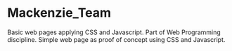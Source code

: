# Mackenzie_Team
Basic web pages applying CSS and Javascript. Part of Web Programming discipline.
Simple web page as proof of concept using CSS and Javascript.

